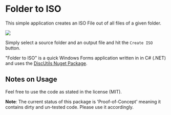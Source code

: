 # Folder to ISO

This simple application creates an ISO File out of all files of a given folder.

![](G:\Development\Projects\2019\ISOMaker\Screenshot.PNG)

Simply select a source folder and an output file and hit the `Create ISO` button.

"Folder to ISO" is a quick Windows Forms application written in in C# (.NET) and uses the [DiscUtils Nuget Package](https://github.com/DiscUtils/DiscUtils).

## Notes on Usage

Feel free to use the code as stated in the license (MIT).

**Note**: The current status of this package is 'Proof-of-Concept' meaning it contains dirty and un-tested code. Please use it accordingly.



